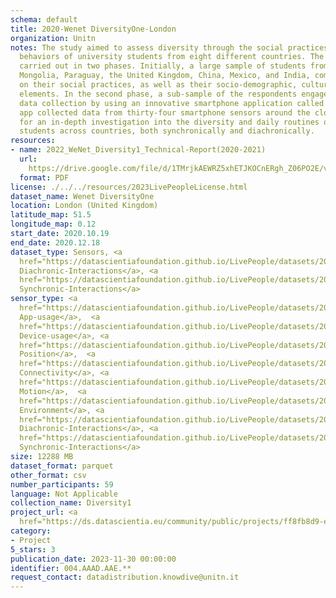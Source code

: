 ```yaml
---
schema: default
title: 2020-Wenet DiversityOne-London
organization: Unitn
notes: The study aimed to assess diversity through the social practices and daily
  behaviors of university students from eight different countries. The research was
  carried out in two phases. Initially, a large sample of students from Denmark, Italy,
  Mongolia, Paraguay, the United Kingdom, China, Mexico, and India, completed a survey
  on their social practices, as well as their socio-demographic, cultural, and psychological
  elements. In the second phase, a sub-sample of the respondents engaged in a four-week
  data collection by using an innovative smartphone application called iLog. This
  app collected data from thirty-four smartphone sensors around the clock, allowing
  for an in-depth investigation into the diversity and daily routines of university
  students across countries, both synchronically and diachronically.
resources:
- name: 2022_WeNet_Diversity1_Technical-Report(2020-2021)
  url: 
    https://drive.google.com/file/d/1TMrjkAEWRZ5xhETJKOCnERgh_Z06PO2E/view?usp=drive_link
  format: PDF
license: ./../../resources/2023LivePeopleLicense.html
dataset_name: Wenet DiversityOne
location: London (United Kingdom)
latitude_map: 51.5
longitude_map: 0.12
start_date: 2020.10.19
end_date: 2020.12.18
dataset_type: Sensors, <a 
  href="https://datascientiafoundation.github.io/LivePeople/datasets/2020-DV1-London-Diachronic-Interactions/">
  Diachronic-Interactions</a>, <a 
  href="https://datascientiafoundation.github.io/LivePeople/datasets/2020-DV1-London-Synchronic-Interactions/">
  Synchronic-Interactions</a>
sensor_type: <a 
  href="https://datascientiafoundation.github.io/LivePeople/datasets/2020-DV1-London-App-usage/">
  App-usage</a>,  <a 
  href="https://datascientiafoundation.github.io/LivePeople/datasets/2020-DV1-London-Device-usage/">
  Device-usage</a>, <a 
  href="https://datascientiafoundation.github.io/LivePeople/datasets/2020-DV1-London-Position/">
  Position</a>,  <a 
  href="https://datascientiafoundation.github.io/LivePeople/datasets/2020-DV1-London-Connectivity/">
  Connectivity</a>, <a 
  href="https://datascientiafoundation.github.io/LivePeople/datasets/2020-DV1-London-Motion/">
  Motion</a>,  <a 
  href="https://datascientiafoundation.github.io/LivePeople/datasets/2020-DV1-London-Environment/">
  Environment</a>, <a 
  href="https://datascientiafoundation.github.io/LivePeople/datasets/2020-DV1-London-Diachronic-Interactions/">
  Diachronic-Interactions</a>, <a 
  href="https://datascientiafoundation.github.io/LivePeople/datasets/2020-DV1-London-Synchronic-Interactions/">
  Synchronic-Interactions</a>
size: 12288 MB
dataset_format: parquet
other_format: csv
number_participants: 59
language: Not Applicable
collection_name: Diversity1
project_url: <a 
  href="https://ds.datascientia.eu/community/public/projects/ff8fb8d9-ecfd-4c39-bc09-c80eb4d90399">https://ds.datascientia.eu/community/public/projects/ff8fb8d9-ecfd-4c39-bc09-c80eb4d90399</a>
category:
- Project
5_stars: 3
publication_date: 2023-11-30 00:00:00
identifier: 004.AAAD.AAE.**
request_contact: datadistribution.knowdive@unitn.it
---
```

 